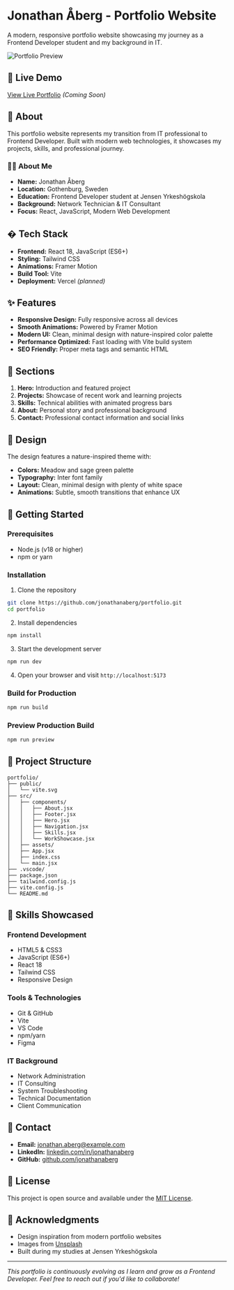 # Jonathan Åberg - Portfolio Website

A modern, responsive portfolio website showcasing my journey as a Frontend Developer student and my background in IT.

![Portfolio Preview](https://images.unsplash.com/photo-1460925895917-afdab827c52f?w=1200&h=600&fit=crop&crop=center)

## 🚀 Live Demo

[View Live Portfolio](https://your-portfolio-url.vercel.app) *(Coming Soon)*

## 📖 About

This portfolio website represents my transition from IT professional to Frontend Developer. Built with modern web technologies, it showcases my projects, skills, and professional journey.

### 👨‍💻 About Me

- **Name:** Jonathan Åberg
- **Location:** Gothenburg, Sweden
- **Education:** Frontend Developer student at Jensen Yrkeshögskola
- **Background:** Network Technician & IT Consultant
- **Focus:** React, JavaScript, Modern Web Development

## � Tech Stack

- **Frontend:** React 18, JavaScript (ES6+)
- **Styling:** Tailwind CSS
- **Animations:** Framer Motion
- **Build Tool:** Vite
- **Deployment:** Vercel *(planned)*

## ✨ Features

- **Responsive Design:** Fully responsive across all devices
- **Smooth Animations:** Powered by Framer Motion
- **Modern UI:** Clean, minimal design with nature-inspired color palette
- **Performance Optimized:** Fast loading with Vite build system
- **SEO Friendly:** Proper meta tags and semantic HTML

## 📱 Sections

1. **Hero:** Introduction and featured project
2. **Projects:** Showcase of recent work and learning projects
3. **Skills:** Technical abilities with animated progress bars
4. **About:** Personal story and professional background
5. **Contact:** Professional contact information and social links

## 🎨 Design

The design features a nature-inspired theme with:
- **Colors:** Meadow and sage green palette
- **Typography:** Inter font family
- **Layout:** Clean, minimal design with plenty of white space
- **Animations:** Subtle, smooth transitions that enhance UX

## 🚀 Getting Started

### Prerequisites

- Node.js (v18 or higher)
- npm or yarn

### Installation

1. Clone the repository

```bash
git clone https://github.com/jonathanaberg/portfolio.git
cd portfolio
```

2. Install dependencies

```bash
npm install
```

3. Start the development server

```bash
npm run dev
```

4. Open your browser and visit `http://localhost:5173`

### Build for Production

```bash
npm run build
```

### Preview Production Build

```bash
npm run preview
```

## 📁 Project Structure

```
portfolio/
├── public/
│   └── vite.svg
├── src/
│   ├── components/
│   │   ├── About.jsx
│   │   ├── Footer.jsx
│   │   ├── Hero.jsx
│   │   ├── Navigation.jsx
│   │   ├── Skills.jsx
│   │   └── WorkShowcase.jsx
│   ├── assets/
│   ├── App.jsx
│   ├── index.css
│   └── main.jsx
├── .vscode/
├── package.json
├── tailwind.config.js
├── vite.config.js
└── README.md
```

## 🎯 Skills Showcased

### Frontend Development
- HTML5 & CSS3
- JavaScript (ES6+)
- React 18
- Tailwind CSS
- Responsive Design

### Tools & Technologies
- Git & GitHub
- Vite
- VS Code
- npm/yarn
- Figma

### IT Background
- Network Administration
- IT Consulting
- System Troubleshooting
- Technical Documentation
- Client Communication

## 📧 Contact

- **Email:** [jonathan.aberg@example.com](mailto:jonathan.aberg@example.com)
- **LinkedIn:** [linkedin.com/in/jonathanaberg](https://linkedin.com/in/jonathanaberg)
- **GitHub:** [github.com/jonathanaberg](https://github.com/jonathanaberg)

## 📝 License

This project is open source and available under the [MIT License](LICENSE).

## 🙏 Acknowledgments

- Design inspiration from modern portfolio websites
- Images from [Unsplash](https://unsplash.com)
- Built during my studies at Jensen Yrkeshögskola

---

*This portfolio is continuously evolving as I learn and grow as a Frontend Developer. Feel free to reach out if you'd like to collaborate!*
